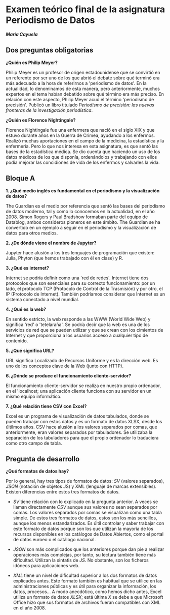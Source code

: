 # Examen teórico final de la asignatura Periodismo de Datos

***María Cayuela***

## Dos preguntas obligatorias 
**¿Quién es Philip Meyer?**

Philip Meyer es un profesor de origen estadounidense que se convirtió en un referente por ser uno de los que abrió el debate sobre qué terminó era más adecuado a la hora de referirnos a 'periodismo de datos'. En la actualidad, lo denominamos de esta manera, pero anteriormente, muchos expertos en el tema habían debatido sobre qué término era más preciso. En relación con este aspecto, Philip Meyer acuó el término 'periodismo de precisión'. Publicó un libro titulado *Periodismo de precisión: las nuevas fronteras de la investigación periodística*.
 
**¿Quién es Florence Nightingale?**

Florence Nightingale fue una enfermera que nació en el siglo XIX y que estuvo durante años en la Guerra de Crimea, ayudando a los enfermos. Realizó muchas aportaciones en el campo de la medicina, la estadística y la enfermería. Pero lo que nos interesa en esta asignatura, es que sentó las bases de la estadística médica. Se dio cuenta que haciendo un uso de los datos médicos de los que disponía, ordenándolos y trabajando con ellos podía mejorar las concidiones de vida de los enfermos y salvarles la vida.  

## Bloque A 
**1. ¿Qué medio inglés es fundamental en el periodismo y la visualización de datos?**

The Guardian es el medio por referencia que sentó las bases del periodismo de datos moderno, tal y como lo conocemos en la actualidad, en el año 2008. Simon Rogers y Paul Bradshow formaban parte del equipo de Datablog, ambos consideros pioneros en este ámbito. The Guardian se ha convertido en un ejemplo a seguir en el periodismo y la visualización de datos para otros medios. 

**2. ¿De dónde viene el nombre de Jupyter?**

Jupyter hace alusión a los tres lenguajes de programación que existen: Julia, Phyton (que hemos trabajado con él en clase) y R. 

**3. ¿Qué es internet?**

Internet se podría definir como una 'red de redes'. Internet tiene dos protocolos que son esenciales para su correcto funcionamiento: por un lado, el protocolo TCP (Protocolo de Control de la Trasmisión) y por otro, el IP (Protocolo de Internet). También podríamos considerar que Internet es un sistema conectado a nivel mundial.

**4. ¿Qué es la web?**
  
En sentido estricto, la web responde a las WWW (World Wide Web) y significa 'red' o 'tetelaraña'. Se podría decir que la web es una de los servicios de red que se pueden utilizar y que se crean con los cimientos de Internet y que proporciona a los usuarios acceso a cualquier tipo de contenido. 

**5. ¿Qué significa URL?**

URL significa Localizado de Recursos Uniforme y es la dirección web. Es uno de los conceptos clave de la Web (junto con HTTP). 

**6. ¿Dónde se produce el funcionamiento cliente-servidor?**

El funcionamiento cliente-servidor se realiza en nuestro propio ordenador, en el 'localhost; una aplicación cliente funciona con su servidor en un mismo equipo informático. 

**7. ¿Qué relación tiene CSV con Excel?**

Excel es un programa de visualización de datos tabulados, donde se pueden trabajar con estos datos y es un formato de datos XLSX, desde los últilmos años. CSV hace alusión a los valores separados por comas, que anteriormente, eran valores separados por tabuladores. Se utilizaba la separación de los tabuladores para que el propio ordenador lo traduciera como otro campo de tabla.  

## Pregunta de desarrollo
 
**¿Qué formatos de datos hay?**

Por lo general, hay tres tipos de formatos de datos: *SV* (valores separados), *JSON* (notación de objetos JS) y XML (lenguaje de marcas extensibles). Existen diferencias entre estos tres formatos de datos.
 
- *SV* tiene relación con lo explicado en la pregunta anterior. A veces se llaman directamente *CSV* aunque sus valores no sean separados por comas. Los valores separados por comas se visualizan como una tabla simple. De estos tres formatos de datos, estos son los más sencillos, aunque los menos estandarizados. Es últil controlar y saber trabajar con este formato de datos porque son los que utilizan la mayoría de los recursos disponibles en los catálogos de Datos Abiertos, como el portal de datos euroeo o el catálogo nacional.

- *JSON* son más complicados que los anteriores porque dan pie a realizar operaciones más complejas, por tanto, su lectura también tiene más dificultad. Utilizan la sintatis de *JS*. No obstante, son los ficheros idóneos para aplicaciones web. 

- *XML* tiene un nivel de dificultad superior a los dos formatos de datos explicados antes. Este formato también es habitual que se utilice en las administraciones públicas y es útil para organizar la información, los datos, procesos... A modo anecdótico, como hemos dicho antes, Excel utiliza un formato de datos *XLSX*; está última *X* se debe a que Microsoft Office hizo que sus formatos de archivos fueran compatibles con XML en el año 2008. 

   
 
